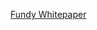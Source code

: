 [Fundy Whitepaper](https://github.com/kowaalski/fundy-whitePaper/Fundy%20-%20A%20Bitcoin%20Wallet%20with%20advanced%20Funds%20Custody%20With%20Miniscript%20and%20Timelocks.pdf)

